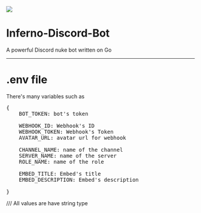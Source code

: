<img src="https://media.discordapp.net/attachments/1109426745012142081/1183350870079971449/IMG_9567.png?ex=65880461&is=65758f61&hm=44475ba2ed4ff3a5e0a01e530660de151736d11b3038d632fbb672e66a0bd8cf&=&format=webp&quality=lossless&width=1202&height=657">

# Inferno-Discord-Bot
A powerful Discord nuke bot written on Go
<hr>

# .env file
There's many variables such as 

<pre>
{
    BOT_TOKEN: bot's token
    
    WEBHOOK_ID: Webhook's ID
    WEBHOOK_TOKEN: Webhook's Token
    AVATAR_URL: avatar url for webhook

    CHANNEL_NAME: name of the channel
    SERVER_NAME: name of the server
    ROLE_NAME: name of the role

    EMBED_TITLE: Embed's title
    EMBED_DESCRIPTION: Embed's description

}
</pre>
<p>/// All values are have string type</p>
